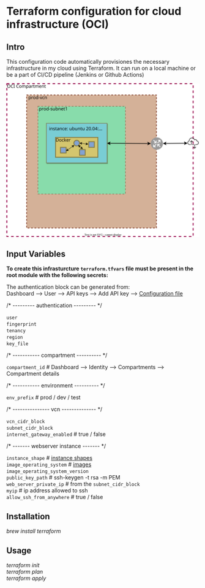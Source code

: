 # Terraform configuration for cloud infrastructure (OCI)

## Intro
This configuration code automatically provisiones the necessary infrastructure in my cloud using Terraform.
It can run on a local machine or be a part of CI/CD pipeline (Jenkins or Github Actions)


![Philadelphia's Magic Gardens. This place was so cool!](./Diagram.drawio.svg "Diagram of the current limited free tier infrastructure")


## Input Variables
**To create this infrasturcture `terraform.tfvars` file must be present in the root module  with the following secrets:**  


The authentication block can be generated from:  
Dashboard --> User --> API keys --> Add API key --> [Configuration file](https://docs.oracle.com/en-us/iaas/Content/API/Concepts/sdkconfig.htm)

/* --------- authentication --------- */

`user`         
`fingerprint`  
`tenancy`  
`region`  
`key_file`  

/* ----------- compartment ---------- */

`compartment_id` # Dashboard --> Identity --> Compartments --> Compartment details  

/* ----------- environment ---------- */

`env_prefix` # prod / dev / test

/* --------------- vcn -------------- */

`vcn_cidr_block`  
`subnet_cidr_block`  
`internet_gateway_enabled` # true / false   

/* ------- webserver instance ------- */

`instance_shape` # [instance shapes](https://docs.oracle.com/en-us/iaas/Content/Compute/References/computeshapes.htm)  
`image_operating_system` # [images](https://docs.oracle.com/en-us/iaas/images/)  
`image_operating_system_version`  
`public_key_path` # ssh-keygen -t rsa -m PEM  
`web_server_private_ip` # from the `subnet_cidr_block`  
`myip` # ip address allowed to ssh  
`allow_ssh_from_anywhere` # true / false  

## Installation

*brew install terraform*

## Usage
*terraform init*  
*terraform plan*  
*terraform apply*  